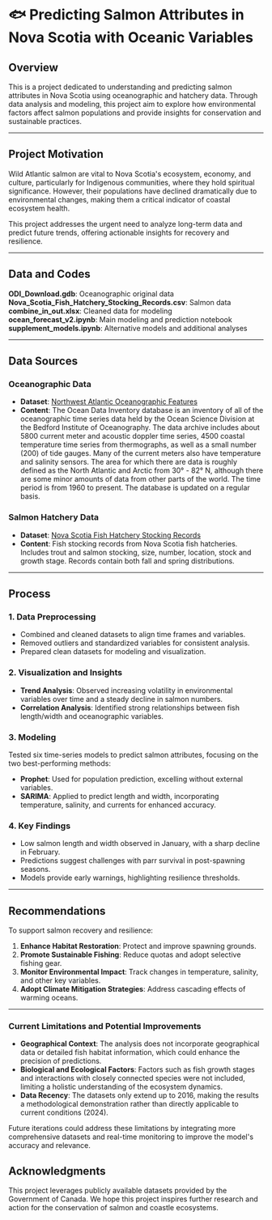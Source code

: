 # 🐟 Predicting Salmon Attributes in Nova Scotia with Oceanic Variables

## Overview  
This is a project dedicated to understanding and predicting salmon attributes in Nova Scotia using oceanographic and hatchery data. Through data analysis and modeling, this project aim to explore how environmental factors affect salmon populations and provide insights for conservation and sustainable practices.  

---

## Project Motivation  

Wild Atlantic salmon are vital to Nova Scotia's ecosystem, economy, and culture, particularly for Indigenous communities, where they hold spiritual significance. However, their populations have declined dramatically due to environmental changes, making them a critical indicator of coastal ecosystem health.  

This project addresses the urgent need to analyze long-term data and predict future trends, offering actionable insights for recovery and resilience.  

---

## Data and Codes 

**ODI_Download.gdb**: Oceanographic original data  
**Nova_Scotia_Fish_Hatchery_Stocking_Records.csv**: Salmon data  
**combine_in_out.xlsx**: Cleaned data for modeling  
**ocean_forecast_v2.ipynb**: Main modeling and prediction notebook  
**supplement_models.ipynb**: Alternative models and additional analyses 

---

## Data Sources  

### Oceanographic Data  
- **Dataset**: [Northwest Atlantic Oceanographic Features](https://open.canada.ca/data/en/dataset/7da1f04f-49b0-4208-a49e-d0597b1f55c6)  
- **Content**: The Ocean Data Inventory database is an inventory of all of the oceanographic time series data held by the Ocean Science Division at the Bedford Institute of Oceanography. The data archive includes about 5800 current meter and acoustic doppler time series, 4500 coastal temperature time series from thermographs, as well as a small number (200) of tide gauges. Many of the current meters also have temperature and salinity sensors. The area for which there are data is roughly defined as the North Atlantic and Arctic from 30° - 82° N, although there are some minor amounts of data from other parts of the world. The time period is from 1960 to present. The database is updated on a regular basis.
### Salmon Hatchery Data  
- **Dataset**: [Nova Scotia Fish Hatchery Stocking Records](https://ouvert.canada.ca/data/dataset/e2bc6ab0-eb87-e53d-1a7a-117df0433168) 
- **Content**: Fish stocking records from Nova Scotia fish hatcheries. Includes trout and salmon stocking, size, number, location, stock and growth stage. Records contain both fall and spring distributions. 

---

## Process  

### 1. **Data Preprocessing**  
- Combined and cleaned datasets to align time frames and variables.  
- Removed outliers and standardized variables for consistent analysis.  
- Prepared clean datasets for modeling and visualization.  

### 2. **Visualization and Insights**  
- **Trend Analysis**: Observed increasing volatility in environmental variables over time and a steady decline in salmon numbers.  
- **Correlation Analysis**: Identified strong relationships between fish length/width and oceanographic variables.  

### 3. **Modeling**  
Tested six time-series models to predict salmon attributes, focusing on the two best-performing methods:  
- **Prophet**: Used for population prediction, excelling without external variables.  
- **SARIMA**: Applied to predict length and width, incorporating temperature, salinity, and currents for enhanced accuracy.  

### 4. **Key Findings**  
- Low salmon length and width observed in January, with a sharp decline in February.  
- Predictions suggest challenges with parr survival in post-spawning seasons.  
- Models provide early warnings, highlighting resilience thresholds.  

---

## Recommendations  

To support salmon recovery and resilience:  
1. **Enhance Habitat Restoration**: Protect and improve spawning grounds.  
2. **Promote Sustainable Fishing**: Reduce quotas and adopt selective fishing gear.  
3. **Monitor Environmental Impact**: Track changes in temperature, salinity, and other key variables.  
4. **Adopt Climate Mitigation Strategies**: Address cascading effects of warming oceans.  

---

### Current Limitations and Potential Improvements  

- **Geographical Context**: The analysis does not incorporate geographical data or detailed fish habitat information, which could enhance the precision of predictions.  
- **Biological and Ecological Factors**: Factors such as fish growth stages and interactions with closely connected species were not included, limiting a holistic understanding of the ecosystem dynamics.  
- **Data Recency**: The datasets only extend up to 2016, making the results a methodological demonstration rather than directly applicable to current conditions (2024).  

Future iterations could address these limitations by integrating more comprehensive datasets and real-time monitoring to improve the model's accuracy and relevance.  

## Acknowledgments  

This project leverages publicly available datasets provided by the Government of Canada. 
We hope this project inspires further research and action for the conservation of salmon and coastle ecosystems. 
